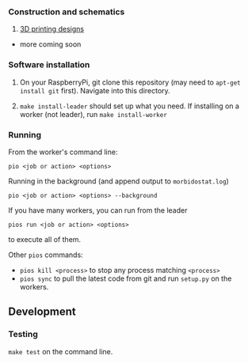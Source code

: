 
### Construction and schematics
1. [3D printing designs](https://github.com/CamDavidsonPilon/morbidostat/tree/master/3D_files)

- more coming soon


### Software installation

1. On your RaspberryPi, git clone this repository (may need to `apt-get install git` first). Navigate into this directory.

2. `make install-leader` should set up what you need. If installing on a worker (not leader), run `make install-worker`


### Running

From the worker's command line:

`pio <job or action> <options>`

Running in the background (and append output to `morbidostat.log`)

`pio <job or action> <options> --background`

If you have many workers, you can run from the leader

`pios run <job or action> <options>`

to execute all of them.

Other `pios` commands:

- `pios kill <process>` to stop any process matching `<process>`
- `pios sync` to pull the latest code from git and run `setup.py` on the workers.


## Development

### Testing

`make test` on the command line.
